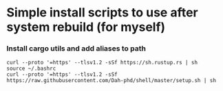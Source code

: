 # Simple install scripts to use after system rebuild (for myself)

### Install cargo utils and add aliases to path
```shell
curl --proto '=https' --tlsv1.2 -sSf https://sh.rustup.rs | sh
source ~/.bashrc
curl --proto '=https' --tlsv1.2 -sSf https://raw.githubusercontent.com/Dah-phd/shell/master/setup.sh | sh
```
